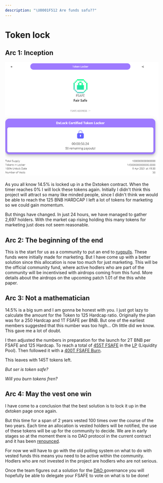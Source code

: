 ```yaml
---
description: "\U0001F512 Are funds safu??"
---
```


# Token lock

## Arc 1: Inception

![](.gitbook/assets/image.png)

As you all know 14.5% is locked up in a the Dxtoken contract. When the timer reaches 0% I will lock these tokens again. Initially I didn't think this project will attract so many like minded people, since I didn't think we would be able to reach the 125 BNB HARDCAP I left a lot of tokens for marketing so we could gain momentum. 

But things have changed. In just 24 hours, we have managed to gather 2,697 holders. With the market cap rising holding this many tokens for marketing just does not seem reasonable. 

## Arc 2: The beginning of the end

This is the start for us as a community to put an end to [rugpulls](https://coinmarketcap.com/headlines/news/dark-side-of-defi-millions-usd-worth-of-eth-lost-to-uniswap-rug-pulls/#:~:text=Rug%20Pulls%3A%20The%20Plague%20of,demand%20for%20this%20swapping%20pair.). These funds were initially made for marketing. But I have come up with a better solution since this allocation is now too much for just marketing. This will be the official community fund, where active hodlers who are part of the community will be incentivised with airdrops coming from this fund. More details about the airdrops on the upcoming patch 1.01 of the this white paper. 

## Arc 3: Not a mathematician 

14.5% is a big sum and I am gonna be honest with you. I just got lazy to calculate the amount for the Token to 125 Hardcap ratio. Originally the plan was for a 250 Hardcap and 1T FSAFE per BNB. But one of the earliest members suggested that this number was too high... Oh little did we know. This gave me a lot of doubt.

I then adjusted the numbers in preparation for the launch for 2T BNB per FSAFE and 125 Hardcap. To reach a total of [455T FSAFE](https://bscscan.com/tx/0x7a58e2fc9f4a27ce2de038280b1cef5c7a824a017bee7ce467d615c3ff8f4ec3) in the [LP](https://finematics.com/liquidity-pools-explained/) \(Liquidity Pool\). Then followed it with a [400T FSAFE Burn](https://bscscan.com/tx/0x8df62134d9cf50c53f119e47f9d410ffadab3b7e24f9ba77b04c357b5da00454). 

This leaves with 145T tokens left.

_But ser is token safe?_ 

_Will you burn tokens fren?_

## Arc 4: May the vest one win

I have come to a conclusion that the best solution is to lock it up in the dxtoken page once again.

But this time for a span of 2 years vested 100 times over the course of the two years. Each time an allocation is vested holders will be notified, the use of these tokens will be up for the community to decide. We are in early stages so at the moment there is no DAO protocol in the current contract and it has been [renounced](https://bscscan.com/tx/0x1fbd55a3aca653f784f49cf300cd3f06d993a9b23c6b7ccbc9e4169e49745fb5). 

For now we will have to go with the old polling system on what to do with vested funds this means you need to be active within the community. Hodlers who are not invested in the project are hodlers who are not serious. 

Once the team figures out a solution for the [DAO ](https://cointelegraph.com/ethereum-for-beginners/what-is-dao)governance you will hopefully be able to delegate your FSAFE to vote on what is to be done! 





